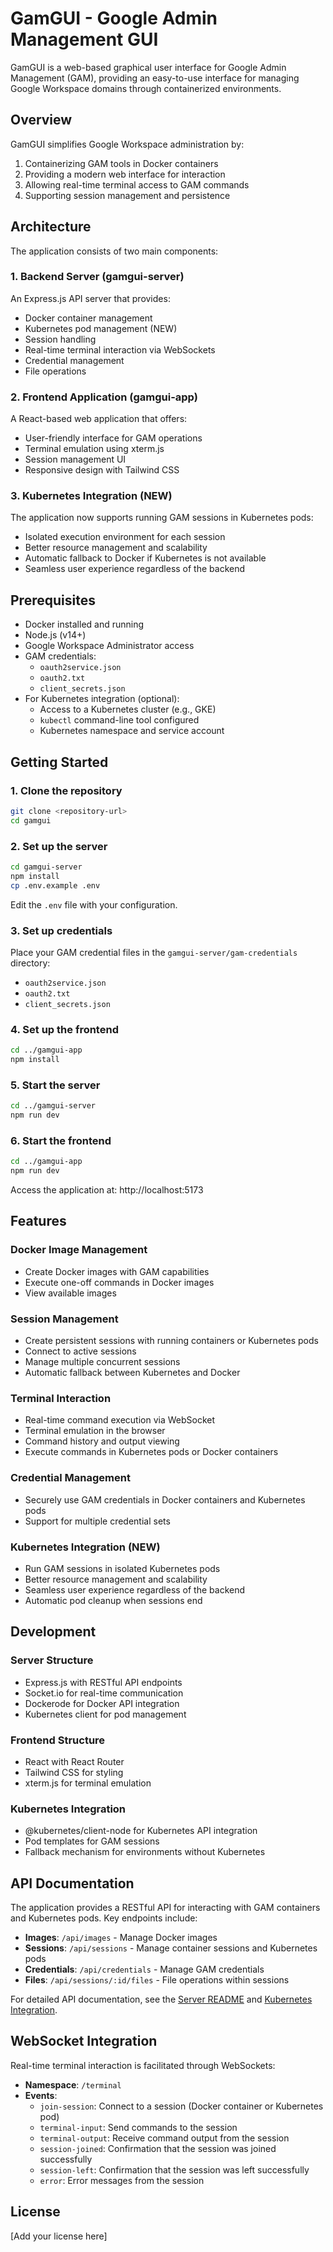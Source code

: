 # GamGUI - Google Admin Management GUI

GamGUI is a web-based graphical user interface for Google Admin Management (GAM), providing an easy-to-use interface for managing Google Workspace domains through containerized environments.

## Overview

GamGUI simplifies Google Workspace administration by:

1. Containerizing GAM tools in Docker containers
2. Providing a modern web interface for interaction
3. Allowing real-time terminal access to GAM commands
4. Supporting session management and persistence

## Architecture

The application consists of two main components:

### 1. Backend Server (gamgui-server)

An Express.js API server that provides:
- Docker container management
- Kubernetes pod management (NEW)
- Session handling
- Real-time terminal interaction via WebSockets
- Credential management
- File operations

### 2. Frontend Application (gamgui-app)

A React-based web application that offers:
- User-friendly interface for GAM operations
- Terminal emulation using xterm.js
- Session management UI
- Responsive design with Tailwind CSS

### 3. Kubernetes Integration (NEW)

The application now supports running GAM sessions in Kubernetes pods:
- Isolated execution environment for each session
- Better resource management and scalability
- Automatic fallback to Docker if Kubernetes is not available
- Seamless user experience regardless of the backend

## Prerequisites

- Docker installed and running
- Node.js (v14+)
- Google Workspace Administrator access
- GAM credentials:
  - `oauth2service.json`
  - `oauth2.txt`
  - `client_secrets.json`
- For Kubernetes integration (optional):
  - Access to a Kubernetes cluster (e.g., GKE)
  - `kubectl` command-line tool configured
  - Kubernetes namespace and service account

## Getting Started

### 1. Clone the repository

```bash
git clone <repository-url>
cd gamgui
```

### 2. Set up the server

```bash
cd gamgui-server
npm install
cp .env.example .env
```

Edit the `.env` file with your configuration.

### 3. Set up credentials

Place your GAM credential files in the `gamgui-server/gam-credentials` directory:
- `oauth2service.json`
- `oauth2.txt`
- `client_secrets.json`

### 4. Set up the frontend

```bash
cd ../gamgui-app
npm install
```

### 5. Start the server

```bash
cd ../gamgui-server
npm run dev
```

### 6. Start the frontend

```bash
cd ../gamgui-app
npm run dev
```

Access the application at: http://localhost:5173

## Features

### Docker Image Management
- Create Docker images with GAM capabilities
- Execute one-off commands in Docker images
- View available images

### Session Management
- Create persistent sessions with running containers or Kubernetes pods
- Connect to active sessions
- Manage multiple concurrent sessions
- Automatic fallback between Kubernetes and Docker

### Terminal Interaction
- Real-time command execution via WebSocket
- Terminal emulation in the browser
- Command history and output viewing
- Execute commands in Kubernetes pods or Docker containers

### Credential Management
- Securely use GAM credentials in Docker containers and Kubernetes pods
- Support for multiple credential sets

### Kubernetes Integration (NEW)
- Run GAM sessions in isolated Kubernetes pods
- Better resource management and scalability
- Seamless user experience regardless of the backend
- Automatic pod cleanup when sessions end

## Development

### Server Structure
- Express.js with RESTful API endpoints
- Socket.io for real-time communication
- Dockerode for Docker API integration
- Kubernetes client for pod management

### Frontend Structure
- React with React Router
- Tailwind CSS for styling
- xterm.js for terminal emulation

### Kubernetes Integration
- @kubernetes/client-node for Kubernetes API integration
- Pod templates for GAM sessions
- Fallback mechanism for environments without Kubernetes

## API Documentation

The application provides a RESTful API for interacting with GAM containers and Kubernetes pods. Key endpoints include:

- **Images**: `/api/images` - Manage Docker images
- **Sessions**: `/api/sessions` - Manage container sessions and Kubernetes pods
- **Credentials**: `/api/credentials` - Manage GAM credentials
- **Files**: `/api/sessions/:id/files` - File operations within sessions

For detailed API documentation, see the [Server README](gamgui-server/README.md) and [Kubernetes Integration](gamgui-server/KUBERNETES_INTEGRATION.md).

## WebSocket Integration

Real-time terminal interaction is facilitated through WebSockets:

- **Namespace**: `/terminal`
- **Events**:
  - `join-session`: Connect to a session (Docker container or Kubernetes pod)
  - `terminal-input`: Send commands to the session
  - `terminal-output`: Receive command output from the session
  - `session-joined`: Confirmation that the session was joined successfully
  - `session-left`: Confirmation that the session was left successfully
  - `error`: Error messages from the session

## License

[Add your license here]
